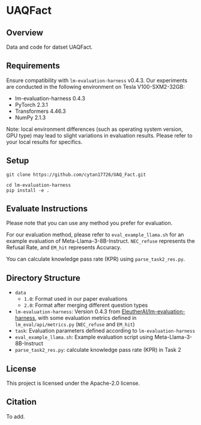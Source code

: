 # UAQFact


## Overview

Data and code for datset UAQFact.


## Requirements

Ensure compatibility with `lm-evaluation-harness` v0.4.3. Our experiments are conducted in the following environment on Tesla V100-SXM2-32GB:
- lm-evaluation-harness 0.4.3
- PyTorch 2.3.1
- Transformers 4.46.3
- NumPy 2.1.3

Note: local environment differences (such as operating system version, GPU type) may lead to slight variations in evaluation results. Please refer to your local results for specifics.


## Setup

```
git clone https://github.com/cytan17726/UAQ_Fact.git

cd lm-evaluation-harness
pip install -e .
```


## Evaluate Instructions

Please note that you can use any method you prefer for evaluation.

For our evaluation method, please refer to `eval_example_llama.sh` for an example evaluation of Meta-Llama-3-8B-Instruct. `NEC_refuse` represents the Refusal Rate, and `EM_hit` represents Accuracy.

You can calculate knowledge pass rate (KPR) using `parse_task2_res.py`.


## Directory Structure
- `data`
  - `1.0`: Format used in our paper evaluations
  - `2.0`: Format after merging different question types
- `lm-evaluation-harness`: Version 0.4.3 from [EleutherAI/lm-evaluation-harness](https://github.com/EleutherAI/lm-evaluation-harness), with some evaluation metrics defined in `lm_eval/api/metrics.py` (`NEC_refuse` and `EM_hit`)
- `task`: Evaluation parameters defined according to `lm-evaluation-harness`
- `eval_example_llama.sh`: Example evaluation script using Meta-Llama-3-8B-Instruct
- `parse_task2_res.py`: calculate knowledge pass rate (KPR) in Task 2


## License

This project is licensed under the Apache-2.0 license.


## Citation
To add.